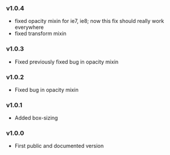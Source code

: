 ### v1.0.4

* fixed opacity mixin for ie7, ie8; now this fix should really work everywhere
* fixed transform mixin

### v1.0.3

* Fixed previously fixed bug in opacity mixin

### v1.0.2

* Fixed bug in opacity mixin

### v1.0.1

* Added box-sizing

### v1.0.0

* First public and documented version